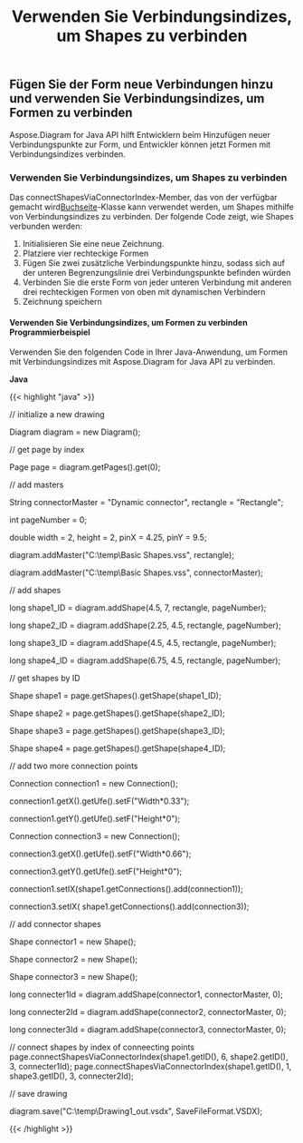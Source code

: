 ﻿---
title: Verwenden Sie Verbindungsindizes, um Shapes zu verbinden
type: docs
weight: 20
url: /de/java/use-connection-indexes-to-connect-shapes/
---
## **Fügen Sie der Form neue Verbindungen hinzu und verwenden Sie Verbindungsindizes, um Formen zu verbinden**
Aspose.Diagram for Java API hilft Entwicklern beim Hinzufügen neuer Verbindungspunkte zur Form, und Entwickler können jetzt Formen mit Verbindungsindizes verbinden.
### **Verwenden Sie Verbindungsindizes, um Shapes zu verbinden**
Das connectShapesViaConnectorIndex-Member, das von der verfügbar gemacht wird[Buchseite](https://reference.aspose.com/diagram/java/com.aspose.diagram/Page)-Klasse kann verwendet werden, um Shapes mithilfe von Verbindungsindizes zu verbinden. Der folgende Code zeigt, wie Shapes verbunden werden:

1. Initialisieren Sie eine neue Zeichnung.
1. Platziere vier rechteckige Formen
1. Fügen Sie zwei zusätzliche Verbindungspunkte hinzu, sodass sich auf der unteren Begrenzungslinie drei Verbindungspunkte befinden würden
1. Verbinden Sie die erste Form von jeder unteren Verbindung mit anderen drei rechteckigen Formen von oben mit dynamischen Verbindern
1. Zeichnung speichern
#### **Verwenden Sie Verbindungsindizes, um Formen zu verbinden Programmierbeispiel**
Verwenden Sie den folgenden Code in Ihrer Java-Anwendung, um Formen mit Verbindungsindizes mit Aspose.Diagram for Java API zu verbinden.

**Java**

{{< highlight "java" >}}

 // initialize a new drawing

Diagram diagram = new Diagram();

// get page by index

Page page = diagram.getPages().get(0);

// add masters

String connectorMaster = "Dynamic connector", rectangle = "Rectangle";

int pageNumber = 0;

double width = 2, height = 2, pinX = 4.25, pinY = 9.5;

diagram.addMaster("C:\\temp\\Basic Shapes.vss", rectangle);

diagram.addMaster("C:\\temp\\Basic Shapes.vss", connectorMaster);

// add shapes

long shape1_ID = diagram.addShape(4.5, 7, rectangle, pageNumber);

long shape2_ID = diagram.addShape(2.25, 4.5, rectangle, pageNumber);

long shape3_ID = diagram.addShape(4.5, 4.5, rectangle, pageNumber);

long shape4_ID = diagram.addShape(6.75, 4.5, rectangle, pageNumber);

// get shapes by ID

Shape shape1 = page.getShapes().getShape(shape1_ID);

Shape shape2 = page.getShapes().getShape(shape2_ID);

Shape shape3 = page.getShapes().getShape(shape3_ID);

Shape shape4 = page.getShapes().getShape(shape4_ID);

// add two more connection points

Connection connection1 = new Connection();

connection1.getX().getUfe().setF("Width*0.33");

connection1.getY().getUfe().setF("Height*0");

Connection connection3 = new Connection();

connection3.getX().getUfe().setF("Width*0.66");

connection3.getY().getUfe().setF("Height*0");

connection1.setIX(shape1.getConnections().add(connection1));

connection3.setIX( shape1.getConnections().add(connection3));

// add connector shapes

Shape connector1 = new Shape();

Shape connector2 = new Shape();

Shape connector3 = new Shape();

long connecter1Id = diagram.addShape(connector1, connectorMaster, 0);

long connecter2Id = diagram.addShape(connector2, connectorMaster, 0);

long connecter3Id = diagram.addShape(connector3, connectorMaster, 0);

// connect shapes by index of conneecting points
page.connectShapesViaConnectorIndex(shape1.getID(), 6, shape2.getID(), 3, connecter1Id);
page.connectShapesViaConnectorIndex(shape1.getID(), 1, shape3.getID(), 3, connecter2Id);


// save drawing

diagram.save("C:\\temp\\Drawing1_out.vsdx", SaveFileFormat.VSDX);

{{< /highlight >}}
